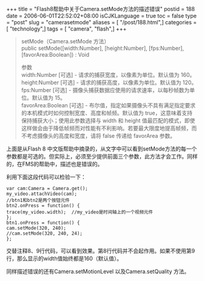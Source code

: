 +++
title = "Flash8帮助中关于Camera.setMode方法的描述错误"
postid = 188
date = 2006-06-01T22:52:02+08:00
isCJKLanguage = true
toc = false
type = "post"
slug = "camerasetmode"
aliases = [ "/post/188.html",]
categories = [ "technology",]
tags = [ "camera", "flash",]
+++


> setMode（Camera.setMode 方法）  
>  public setMode([width:Number], [height:Number], [fps:Number],
> [favorArea:Boolean]) : Void
>
> 参数  
>  width:Number [可选] - 请求的捕获宽度，以像素为单位。默认值为 160。  
>  height:Number [可选] - 请求的捕获高度，以像素为单位。默认值为 120。  
>  fps:Number [可选] -
> 摄像头捕获数据应使用的请求速率，以每秒帧数为单位。默认值为 15。  
>  favorArea:Boolean [可选] -
> 布尔值，指定如果摄像头不具有满足指定要求的本机模式时如何控制宽度、高度和帧频。默认值为
> true，这意味着支持保持捕获大小；使用此参数选择与 width 和 height
> 值最匹配的模式，即使这样做会由于降低帧频而对性能有不利影响。若要最大限度地提高帧频，而不考虑摄像头的高度和宽度，请将
> false 传递给 favorArea 参数。

上面是从Flash 8
中文版帮助中摘录的，从文字中可以看到setMode方法的每一个参数都是可选的。但实际上，必须至少提供前面三个参数，此方法才会工作。同样的，在FMS的帮助中，描述也是错误的。

利用下面这段代码可以检验一下：<!--more-->

``` {line="1" file="setMode.as" lang="ActionScript"}
var cam:Camera = Camera.get();
my_video.attachVideo(cam);
//btn1和btn2是两个按钮元件
btn2.onPress = function() {
trace(my_video.width);  //my_video是时间轴上的一个视频元件
};
btn1.onPress = function() {
cam.setMode(320, 240);
//cam.setMode(320, 240, 24);
};
```

交替注释8、9行代码，可以看到效果。第8行代码并不会起作用。如果不使用第9行，那么显示的width值始终都是160（默认值）。

同样描述错误的还有Camera.setMotionLevel 以及Camera.setQuality 方法。

